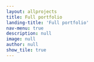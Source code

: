 ```yaml
---
layout: allprojects
title: Full portfolio
landing-title: 'Full portfolio'
nav-menu: true
description: null
image: null
author: null
show_tile: true
---
```


